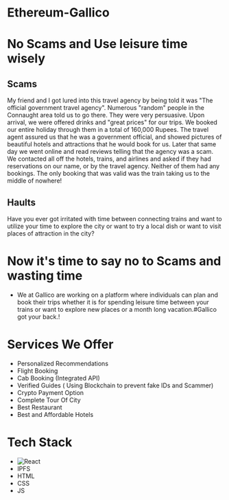 # Ethereum-Gallico
# No Scams and Use leisure time wisely

## Scams
My friend and I got lured into this travel agency by being told it was "The official government travel agency". Numerous "random" people in the Connaught area told us to go there. They were very persuasive. Upon arrival, we were offered drinks and "great prices" for our trips. We booked our entire holiday through them in a total of 160,000 Rupees. The travel agent assured us that he was a government official, and showed pictures of beautiful hotels and attractions that he would book for us. Later that same day we went online and read reviews telling that the agency was a scam. We contacted all off the hotels, trains, and airlines and asked if they had reservations on our name, or by the travel agency. Neither of them had any bookings. The only booking that was valid was the train taking us to the middle of nowhere!

## Haults
Have you ever got irritated with time between connecting trains and want to utilize your time to explore the city or want to try a local dish or want to visit places of attraction in the city?
# Now it's time to say no to Scams and wasting time
* We at Gallico are working on a platform where individuals can plan and book their trips whether it is for spending leisure time between your trains or want to explore new places or a month long vacation.#Gallico got your back.!









# Services We Offer
* Personalized Recommendations
* Flight Booking
* Cab Booking (Integrated API)
* Verified Guides ( Using Blockchain to prevent fake IDs and Scammer)
* Crypto Payment Option
* Complete Tour Of City
* Best Restaurant
* Best and Affordable Hotels

# Tech Stack
* ![React](https://github.com/snh3003/Ethereum-Gallico/blob/master/Logos/IPFS_logo.png)
* IPFS 
* HTML 
* CSS 
* JS

